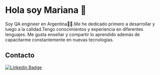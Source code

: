 # Hola soy Mariana 👋

Soy QA engineer en Argentina👨‍🏫.Me he dedicado primero a desarrollar y luego a la calidad.Tengo conocimientos y experiencia en diferentes lenguajes.
Me gusta enseñar y compartir lo aprendido además de capacitarme constantemente en nuevas tecnologías.

## Contacto
[![Linkedin Badge](https://img.shields.io/badge/-Linkedin-0077B5?style=plastic&logo=Linkedin&logoColor=white&link=https://www.linkedin.com/in/mariana-montenegro-a7924195/)](https://www.linkedin.com/in/mariana-montenegro-a7924195/)
